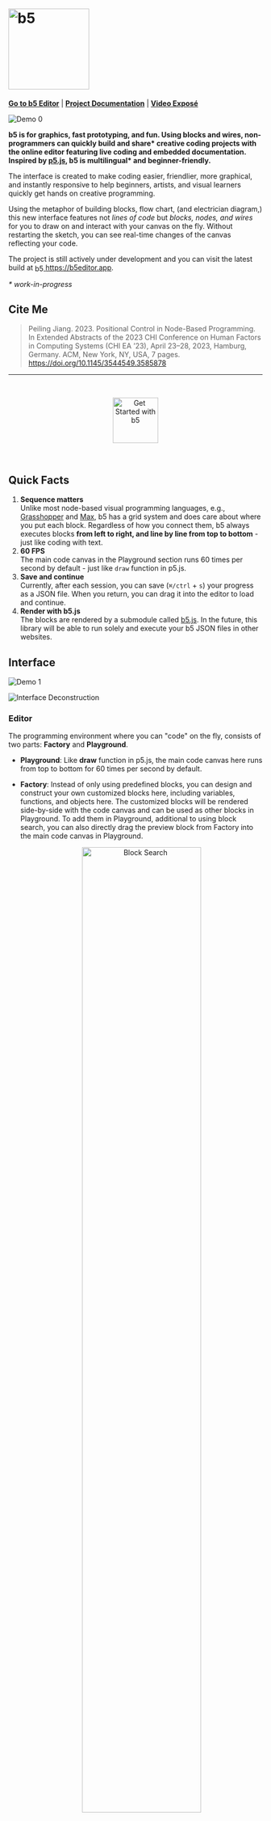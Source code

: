 # <img alt="b5" src="src/img/logo/logo.svg" width="160" />

[**Go to b5 Editor**](https://b5editor.app) | [**Project Documentation**](https://blog.jpl.design/posts/capstone/b5/) | [**Video Exposé**](https://vimeo.com/peiling/b5)

![Demo 0](media/interface_1.png)

**b5 is for graphics, fast prototyping, and fun. Using blocks and wires, non-programmers can quickly build and share\* creative coding projects with the online editor featuring live coding and embedded documentation. Inspired by [p5.js](https://p5js.org/), b5 is multilingual\* and beginner-friendly.**

The interface is created to make coding easier, friendlier, more graphical, and instantly responsive to help beginners, artists, and visual learners quickly get hands on creative programming.

Using the metaphor of building blocks, flow chart, (and electrician diagram,) this new interface features not _lines of code_ but _blocks, nodes, and wires_ for you to draw on and interact with your canvas on the fly. Without restarting the sketch, you can see real-time changes of the canvas reflecting your code.

The project is still actively under development and you can visit the latest build at <a href="https://b5editor.app" rel="noopener noreferrer" target="_blank"><img alt="b5 Editor" src="src/img/logo/ico.svg" width="17" align="center" /> https://b5editor.app</a>.

_\* work-in-progress_

## Cite Me

> Peiling Jiang. 2023. Positional Control in Node-Based Programming. In Extended Abstracts of the 2023 CHI Conference on Human Factors in Computing Systems (CHI EA ’23), April 23–28, 2023, Hamburg, Germany. ACM, New York, NY, USA, 7 pages. https://doi.org/10.1145/3544549.3585878

---

<br />
<p align="center">
  <img alt="Get Started with b5" src="media/book.png" width="90" />
</p>
<br />

## Quick Facts

1. **Sequence matters**<br />Unlike most node-based visual programming languages, e.g., [Grasshopper](https://www.rhino3d.com/6/new/grasshopper/) and [Max](https://cycling74.com/products/max), b5 has a grid system and does care about where you put each block. Regardless of how you connect them, b5 always executes blocks **from left to right, and line by line from top to bottom** - just like coding with text.
2. **60 FPS**<br />The main code canvas in the Playground section runs 60 times per second by default - just like `draw` function in p5.js.
3. **Save and continue**<br />Currently, after each session, you can save (`⌘/ctrl` + `s`) your progress as a JSON file. When you return, you can drag it into the editor to load and continue.
4. **Render with b5.js**<br />The blocks are rendered by a submodule called [b5.js](https://github.com/peilingjiang/b5.js). In the future, this library will be able to run solely and execute your b5 JSON files in other websites.

## Interface

![Demo 1](media/interface_0.png)

![Interface Deconstruction](media/interface.png)

### Editor

The programming environment where you can "code" on the fly, consists of two parts: **Factory** and **Playground**.

- **Playground**: Like **draw** function in p5.js, the main code canvas here runs from top to bottom for 60 times per second by default.
- **Factory**: Instead of only using predefined blocks, you can design and construct your own customized blocks here, including variables, functions, and objects here. The customized blocks will be rendered side-by-side with the code canvas and can be used as other blocks in Playground. To add them in Playground, additional to using block search, you can also directly drag the preview block from Factory into the main code canvas in Playground.
  <p align="center">
    <img alt="Block Search" src="media/block-preview.png" width="70%" />
  </p>

  <img alt="variable" src="media/variable.svg" width="81px" style="align: center; display: inline" /><br />
  Like **setup** function in p5.js, the definitions in this section will run for only once before Playground starts running. Rendered variable blocks don't take any inputs and have static outputs. Any change made to this section will re-initiate the running sketch.<br />

  <img alt="function" src="media/function.svg" width="81px" style="align: center; display: inline" /><br />
  Like defining a function in text-based programming languages. The definitions will not be executed until you put the block into the Playground code canvas.<br />

  <img alt="object" src="media/object.svg" width="81px" style="align: center; display: inline" /><br />
  _Work-in-progress_.

- **Block Search**: To add new blocks, you can use block search - **double click** at any empty block room in the code canvas that you want to add a block to, and search for name, type, or description of that block.

  ![Block Search](media/search.png)

### Viewer

The live preview of your sketch, where you can pause/start, refresh, or capture the canvas. You can also minimize the viewer to the corner.

### Navigation

- **Left click (and hold)** to select/drag blocks, select/add wires, etc. Double click at code canvas to open block search.
- **Click and hold** at empty block rooms to navigate around the code canvas.
- **Scroll** to zoom in/out the code canvas. Hold the `shift` or `command/ctrl` key to scroll horizontally or vertically.

## Syntax

The code is based on blocks, nodes, and wires, representing functionality, input/output, and connection respectively.

![Components](media/components.png)

Data flow from top (outputs) to bottom (inputs) via wires between blocks. One output can feed data to different inputs, while one input can only have one data source.

### Effect Block

Thanks to the sequential-sensitive design, **effect blocks** are introduced. The the red `fill` block above, effect blocks affect other blocks by their contextual relationships, e.g., the following blocks, or others in the same line, instead of wire connections. Like `fill()`, `stroke()`, and `scale()` function in p5.js that sets fill, stroke color, and scale factor for the following shapes.

When an effect block is selected, the background grid cells will also change color to reflect its effective range, unlike when working with text-based languages, the underlying status of the drawing context always remains hidden to the users and needs to be inferred from the actual behavior of the program.

## Documentation

The interface has the whole documentation embedded for reference. Simply hover the cursor onto blocks, nodes, or input boxes to get the explanation.

![Embedded Documentation](media/documentation.jpg)

## Examples

You can load ⭐ random example files with detailed comments from the _Files_ icon at the top left corner of the editor. You are also encouraged to share your projects to be added into the list!

## 🧑‍💻 Development

This is still an early stage work-in-progress project with tons of features undone and bugs to expect, and all kinds of contributions - suggestions, discussions, bug report and fix, new blocks and features, UI improvement... - are more than welcome! 💜

You can report the problems, or start a new discussion with the link (at top left corner) in editor, or [here](https://github.com/peilingjiang/b5/issues/new).

### Setup

To clone the project to local for development, please follow the steps below: (Remember to **clone the submodules** as b5.js is currently used as a submodule instead of of package for the script rendering!)

```
git clone --recurse-submodules https://github.com/peilingjiang/b5.git
cd b5
npm run setup
```

To start developing, please open **two** terminal windows both looking at the root of this project folder and run the following two commands in each of them:

```shell
npm run css # if you want to modify CSS
```

```shell
npm start
```

The first one helps listen to changes of CSS files and optimize them, and the second one starts the development React build that will listen to any changes you make to lively reflect them in your page. It should automatically open a page from your default browser, but you can always go to `localhost:3000` as it's running.

### Commit

You don't need to do anything before creating a pull request - the code will be formatted upon commit and the production build will be built in server before hosting.

### To-dos

#### b5 Core

- [ ] Cover most of original p5.js functionalities
  - [ ] Bring videos, images, sounds into the canvas
  - [ ] _log_ block that can log the input value inside the block instead of into console
- [ ] _b5Iterate_ object: to stream multiple data from one block to another with one wire
- [ ] Error system: reusable type checking function; blocks, nodes, and wires turn red and shout to you when unintended input received
- [ ] Output _shape_ objects for drawing blocks: for you to get center, points, etc.
- [ ] Create your own "object" - what, why, and how?
- [ ] Bring in more libraries, create for full work flow for current Posenet library
- [x] Use more efficient renderer, like native HTML canvas or q5.js

#### Interface

- [ ] Preferences
- [ ] Quick guide of basic uses
- [ ] Share the file, section blocks, etc.
- [ ] Create quick preview version of code canvas to embed into websites
- [ ] Multi-language support to make it language independent for programming
- [ ] Select multiple blocks and drag, delete, etc. the collection
- [ ] `⌘/ctrl` + `z`
- [ ] `⌘/ctrl` + `c` and `v`
- [ ] Open viewer in a separate tab
- [ ] Accessibility

### Status

[![Build Status](https://travis-ci.com/peilingjiang/b5.svg?branch=master)](https://travis-ci.com/peilingjiang/b5)
[![Netlify Status](https://api.netlify.com/api/v1/badges/d043b1d3-5e60-474a-9a34-a929fba58375/deploy-status)](https://app.netlify.com/sites/b5/deploys)

## References and Notes

Please see [References](https://blog.jpl.design/posts/capstone/b5/#references) in the project documentation.
